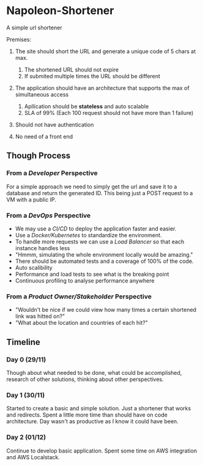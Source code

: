 # Napoleon-Shortener
A simple url shortener

Premises:
1. The site should short the URL and generate a unique code of 5 chars at max.
   1. The shortened URL should not expire
   2. If submited multiple times the URL should be different

2. The application should have an architecture that supports the max of simultaneous access
   1. Apllication should be **stateless** and auto scalable 
   2. SLA of 99% (Each 100 request should not have more than 1 failure)
3. Should not have authentication
4. No need of a front end
## Though Process

### From a _Developer_ Perspective
For a simple approach we need to simply get the url and save it to a database and
return the generated ID. This being just a POST request to a VM with
a public IP.

### From a _DevOps_ Perspective
- We may use a _CI/CD_ to deploy the application faster and easier.
- Use a _Docker/Kubernetes_ to standardize the environment.
- To handle more requests we can use a _Load Balancer_ so that each instance handles
less
- "Hmmm, simulating the whole environment locally would be amazing."
- There should be automated tests and a coverage of 100% of the code.
- Auto scalibility
- Performance and load tests to see what is the breaking point
- Continuous profiling to analyse performance anywhere 

### From a _Product Owner/Stakeholder_ Perspective
- "Wouldn't be nice if we could view how many times a certain shortened link was hitted
on?"
- "What about the location and countries of each hit?"


## Timeline

### Day 0 (29/11)
Though about what needed to be done, what could be accomplished, research of other solutions,
thinking about other perspectives.

### Day 1 (30/11)
Started to create a basic and simple solution. Just a shortener that works and redirects. Spent a little more
time than should have on code architecture. Day wasn't as productive  as I know it could have been.

### Day 2 (01/12)
Continue to develop basic application. Spent some time on AWS integration and AWS Localstack.


